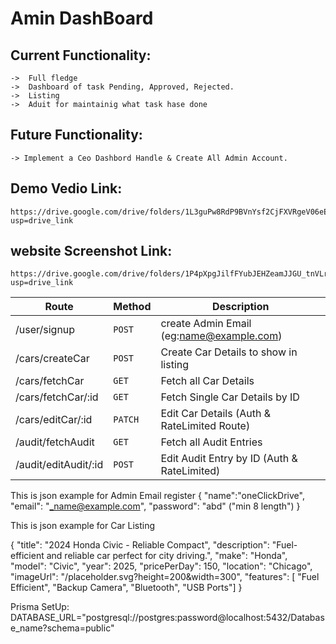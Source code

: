# Amin DashBoard 
## Current Functionality:
    ->  Full fledge  
    ->  Dashboard of task Pending, Approved, Rejected.
    ->  Listing 
    ->  Aduit for maintainig what task hase done
    
## Future Functionality:
    -> Implement a Ceo Dashbord Handle & Create All Admin Account.

## Demo Vedio Link:
    https://drive.google.com/drive/folders/1L3guPw8RdP9BVnYsf2CjFXVRgeV06eEP?usp=drive_link

## website Screenshot Link:
    https://drive.google.com/drive/folders/1P4pXpgJilfFYubJEHZeamJJGU_tnVLrF?usp=drive_link    


| Route | Method | Description |
|-------|-------------|----------|
| /user/signup          | `POST`  | create Admin Email (eg:name@example.com)     |
| /cars/createCar       | `POST`  | Create Car Details to show in listing        |
| /cars/fetchCar        | `GET`   | Fetch all Car Details                        |
| /cars/fetchCar/:id    | `GET`   | Fetch Single Car Details by ID               |
| /cars/editCar/:id     | `PATCH` | Edit Car Details (Auth & RateLimited Route)  |
| /audit/fetchAudit     | `GET`   | Fetch all Audit Entries                      |
| /audit/editAudit/:id  | `POST`  | Edit Audit Entry by ID (Auth & RateLimited)  |


This is json example for Admin Email register
{
  "name":"oneClickDrive",
  "email": "_name@example.com",
  "password": "abd" ("min 8 length")
}

This is json example for Car Listing

  {
  "title": "2024 Honda Civic - Reliable Compact",
  "description": "Fuel-efficient and reliable car perfect for city driving.",
  "make": "Honda",
  "model": "Civic",
  "year": 2025,
  "pricePerDay": 150,
  "location": "Chicago",
  "imageUrl": "/placeholder.svg?height=200&width=300",
  "features": [ "Fuel Efficient", "Backup Camera", "Bluetooth", "USB Ports"]
}

Prisma SetUp:
DATABASE_URL="postgresql://postgres:password@localhost:5432/Database_name?schema=public"
